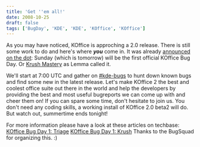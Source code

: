 ```yaml
---
title: 'Get ''em all!'
date: 2008-10-25
draft: false
tags: ['BugDay', 'KDE', 'KDE', 'KOffice', 'KOffice']
---
```


As you may have noticed, KOffice is approching a 2.0 release. There is still some work to do and here's where _**you**_ come in. It was already [announced on the dot](http://dot.kde.org/1224717094/): Sunday (which is tomorrow) will be the first official KOffice Bug Day. Or [Krush Mastery](http://www.confuego.org/archives/10-KOfficeDay1-Krush-mastery.html) as Lemma called it.

We'll start at 7:00 UTC and gather on [#kde-bugs](irc://irc.freenode.org/#kde-bugs) to hunt down known bugs and find some new in the latest release. Let's make KOffice 2 the best and coolest office suite out there in the world and help the developers by providing the best and most useful bugreports we can come up with and cheer them on! If you can spare some time, don't hesitate to join us. You don't need any coding skills, a working install of KOffice 2.0 beta2 will do. But watch out, summertime ends tonight!

For more information please have a look at these articles on techbase: [KOffice Bug Day 1: Triage](http://techbase.kde.org/Contribute/Bugsquad/BugDays/KOfficeDay1/Triage) [KOffice Bug Day 1: Krush](http://techbase.kde.org/Contribute/Bugsquad/BugDays/KOfficeDay1/Krush) Thanks to the BugSquad for organizing this. :)